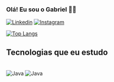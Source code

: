### Olá! Eu sou o Gabriel 👋🏽

[![Linkedin](https://img.shields.io/badge/LinkedIn-0077B5?style=for-the-badge&logo=linkedin&logoColor=white)](https://www.linkedin.com/in/gabriel-sousa-2795a9166/)
[![Instagram](https://img.shields.io/badge/Instagram-E4405F?style=for-the-badge&logo=instagram&logoColor=white)](https://www.instagram.com/gabriell_s0usa/)


[![Top Langs](https://github-readme-stats.vercel.app/api/top-langs/?username=GabrielS0usa&layout=donut)](https://github.com/GabrielS0usa/github-readme-stats)

## Tecnologias que eu estudo 

<div style="display: inline_block"><br/>
    <img align="center" alt="Java" src="https://img.shields.io/badge/Java-ED8B00?style=for-the-badge&logo=openjdk&logoColor=white">
    <img align="center" alt="Java" src="https://img.shields.io/badge/Python-14354C?style=for-the-badge&logo=python&logoColor=white">
</div> 
